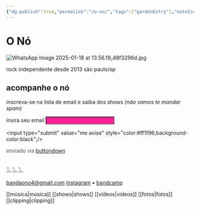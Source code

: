 ```yaml
---
{"dg-publish":true,"permalink":"/o-no/","tags":["gardenEntry"],"noteIcon":"✦"}
---
```


# O Nó

![WhatsApp Image 2025-01-18 at 13.56.19_48f3296d.jpg](/img/user/img/WhatsApp%20Image%202025-01-18%20at%2013.56.19_48f3296d.jpg)

rock independente desde 2013
são paulo/sp
<br>
## acompanhe o nó
inscreva-se na lista de email e saiba dos shows 
*(não vamos te mandar spam)*

<html><form
  action="https://buttondown.com/api/emails/embed-subscribe/onorock"
  method="post"
  target="popupwindow"
  onsubmit="window.open('https://buttondown.com/onorock', 'popupwindow')"
  class="embeddable-buttondown-form"
>
  <label for="bd-email">insira seu email</label>
  <input type="email" name="email" id="bd-email" style="color:black;background-color: #ff1f96;"/>
  
  <input type="submit" value="me avise" style="color:#ff1f96;background-color:black";/>
  <p style="color: #515151;">
    enviado via <a href="https://buttondown.com/refer/onorock" target="_blank">buttondown</a>
    
  </p>
</form></html>
<br>
𓅓𓅓𓅓
<br>

<div style='display:none;'>
![b2.gif](/img/user/img/b2.gif)
</div>

bandaono4@gmail.com
[instagram](https://www.instagram.com/oooooonnnnnnoooooo/) • [bandcamp](https://oooooonnnnnnoooooo.bandcamp.com/album/era-normal)

[[música\|música]]
[[shows\|shows]]
[[vídeos\|vídeos]]
[[fotos\|fotos]]
[[clipping\|clipping]]


<div style='display:none;'>
![share-img.png](/img/user/img/share-img.png)

![share-img-small.png](/img/user/img/share-img-small.png)
</div>

<html><head>

  <meta name="description" content="o arquivo online do nó: rock independente desde 2013">

  <meta name="twitter:card" value="summary_large_image">

  

  <meta property="og:title" content="o nó" />

  <meta property="og:type" content="article" />

  <meta property="og:url" content="https://onorock.net/" />

  <meta property="og:description" content="o arquivo online do nó: rock independente desde 2013" />

  <meta property="og:image" content="https://raw.githubusercontent.com/rodolfoalmeida01/onoarchive/refs/heads/main/src/site/img/user/img/share-img.png" />

  <meta property="og:image:width" content="1600" />

  <meta property="og:image:height" content="900" />

</head></html>
